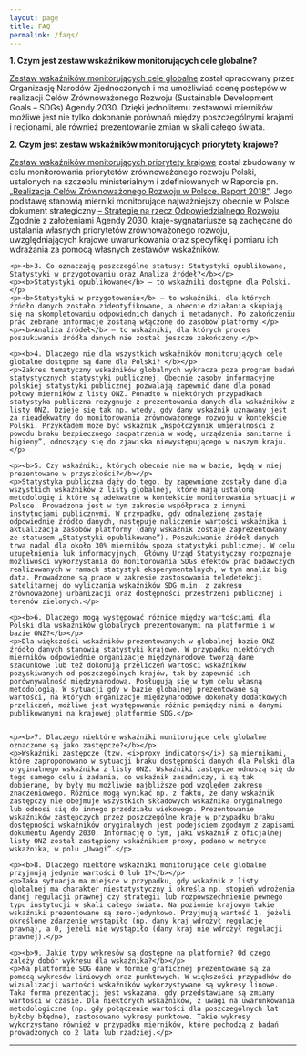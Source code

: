 ```yaml
---
layout: page
title: FAQ
permalink: /faqs/
---
```

<article>


  <p><b>1. Czym jest zestaw wskaźników monitorujących cele globalne? </b></p>
  <p><a title="Przejdź do strony Sustainable Development Goals – SDGs" href="https://unstats.un.org/sdgs/indicators/indicators-list/"  target="_blank">Zestaw wskaźników monitorujących cele globalne</a> został opracowany przez Organizację Narodów Zjednoczonych i  ma umożliwiać ocenę postępów w realizacji Celów Zrównoważonego Rozwoju (Sustainable Development Goals – SDGs) Agendy 2030. Dzięki jednolitemu zestawowi mierników możliwe jest nie tylko dokonanie porównań między poszczególnymi krajami i regionami, ale również prezentowanie zmian w skali całego świata.
  </p>

  <p><b>2. Czym jest zestaw wskaźników monitorujących priorytety krajowe?</b></p>
  <p><a title="Przejdź do wskaźników priorytetów krajowych" href="{{ site.baseurl }}/statistics_nat/">Zestaw wskaźników monitorujących priorytety krajowe</a> został zbudowany w celu monitorowania priorytetów zrównoważonego rozwoju Polski, ustalonych na szczeblu ministerialnym i zdefiniowanych w Raporcie pn.
    <a title="Przejdź do strony rządowej o monitoringu realizacji Agendy 2030" href="https://www.gov.pl/web/rozwoj-technologia/monitoring-realizacji-agendy-2030"  target="_blank">„Realizacja Celów Zrównoważonego Rozwoju w Polsce. Raport 2018”</a>. Jego podstawę stanowią mierniki monitorujące najważniejszy obecnie w Polsce dokument strategiczny <a title="Zobacz strategię zrównoważonego rozwoju" href="https://www.gov.pl/web/fundusze-regiony/informacje-o-strategii-na-rzecz-odpowiedzialnego-rozwoju"  target="_blank">– Strategię na rzecz Odpowiedzialnego Rozwoju</a>. Zgodnie z założeniami Agendy 2030, kraje-sygnatariusze są zachęcane do ustalania własnych priorytetów zrównoważonego rozwoju, uwzględniających krajowe uwarunkowania oraz specyfikę i pomiaru ich wdrażania za pomocą własnych zestawów wskaźników.
  </p>

    <p><b>3. Co oznaczają poszczególne statusy: Statystyki opublikowane, Statystyki w przygotowaniu oraz Analiza źródeł?</b></p>
    <p><b>Statystyki opublikowane</b> – to wskaźniki dostępne dla Polski.</p>
    <p><b>Statystyki w przygotowaniu</b> – to wskaźniki, dla których źródło danych zostało zidentyfikowane, a obecnie działania skupiają się na skompletowaniu odpowiednich danych i metadanych. Po zakończeniu prac zebrane informacje zostaną włączone do zasobów platformy.</p>
    <p><b>Analiza źródeł</b> – to wskaźniki, dla których proces poszukiwania źródła danych nie został jeszcze zakończony.</p>

    <p><b>4. Dlaczego nie dla wszystkich wskaźników monitorujących cele globalne dostępne są dane dla Polski? </b></p>
    <p>Zakres tematyczny wskaźników globalnych wykracza poza program badań statystycznych statystyki publicznej. Obecnie zasoby informacyjne polskiej statystyki publicznej pozwalają zapewnić dane dla ponad połowy mierników z listy ONZ. Ponadto w niektórych przypadkach statystyka publiczna rezygnuje z prezentowania danych dla wskaźników z listy ONZ. Dzieje się tak np. wtedy, gdy dany wskaźnik uznawany jest za nieadekwatny do monitorowania zrównoważonego rozwoju w kontekście Polski. Przykładem może być wskaźnik „Współczynnik umieralności z powodu braku bezpiecznego zaopatrzenia w wodę, urządzenia sanitarne i higieny”, odnoszący się do zjawiska niewystępującego w naszym kraju.</p>

    <p><b>5. Czy wskaźniki, których obecnie nie ma w bazie, będą w niej prezentowane w przyszłości?</b></p>
    <p>Statystyka publiczna dąży do tego, by zapewnione zostały dane dla wszystkich wskaźników z listy globalnej, które mają ustaloną metodologię i które są adekwatne w kontekście monitorowania sytuacji w Polsce. Prowadzona jest w tym zakresie współpraca z innymi instytucjami publicznymi. W przypadku, gdy odnalezione zostaje odpowiednie źródło danych, następuje naliczenie wartości wskaźnika i aktualizacja zasobów platformy (dany wskaźnik zostaje zaprezentowany ze statusem „Statystyki opublikowane”). Poszukiwanie źródeł danych trwa nadal dla około 30% mierników spoza statystyki publicznej. W celu uzupełnienia luk informacyjnych, Główny Urząd Statystyczny rozpoznaje możliwości wykorzystania do monitorowania SDGs efektów prac badawczych realizowanych w ramach statystyk eksperymentalnych, w tym analiz big data. Prowadzone są prace w zakresie zastosowania teledetekcji satelitarnej do wyliczania wskaźników SDG m.in. z zakresu zrównoważonej urbanizacji oraz dostępności przestrzeni publicznej i terenów zielonych.</p>

    <p><b>6. Dlaczego mogą występować różnice między wartościami dla Polski dla wskaźników globalnych prezentowanymi na platformie i w bazie ONZ?</b></p>
    <p>Dla większości wskaźników prezentowanych w globalnej bazie ONZ źródło danych stanowią statystyki krajowe. W przypadku niektórych mierników odpowiednie organizacje międzynarodowe tworzą dane szacunkowe lub też dokonują przeliczeń wartości wskaźników pozyskiwanych od poszczególnych krajów, tak by zapewnić ich porównywalność międzynarodową. Posługują się w tym celu własną metodologią. W sytuacji gdy w bazie globalnej prezentowane są wartości, na których organizacje międzynarodowe dokonały dodatkowych przeliczeń, możliwe jest występowanie różnic pomiędzy nimi a danymi publikowanymi na krajowej platformie SDG.</p>


    <p><b>7. Dlaczego niektóre wskaźniki monitorujące cele globalne oznaczone są jako zastępcze?</b></p>
    <p>Wskaźniki zastępcze (tzw. <i>proxy indicators</i>) są miernikami, które zaproponowano w sytuacji braku dostępności danych dla Polski dla oryginalnego wskaźnika z listy ONZ. Wskaźniki zastępcze odnoszą się do tego samego celu i zadania, co wskaźnik zasadniczy, i są tak dobierane, by były mu możliwie najbliższe pod względem zakresu znaczeniowego. Różnice mogą wynikać np. z faktu, że dany wskaźnik zastępczy nie obejmuje wszystkich składowych wskaźnika oryginalnego lub odnosi się do innego przedziału wiekowego. Prezentowanie wskaźników zastępczych przez poszczególne kraje w przypadku braku dostępności wskaźników oryginalnych jest podejściem zgodnym z zapisami dokumentu Agendy 2030. Informację o tym, jaki wskaźnik z oficjalnej listy ONZ został zastąpiony wskaźnikiem proxy, podano w metryce wskaźnika, w polu „Uwagi”.</p>

    <p><b>8. Dlaczego niektóre wskaźniki monitorujące cele globalne przyjmują jedynie wartości 0 lub 1?</b></p>
    <p>Taka sytuacja ma miejsce w przypadku, gdy wskaźnik z listy globalnej ma charakter niestatystyczny i określa np. stopień wdrożenia danej regulacji prawnej czy strategii lub rozpowszechnienie pewnego typu instytucji w skali całego świata. Na poziomie krajowym takie wskaźniki prezentowane są zero-jedynkowo. Przyjmują wartość 1, jeżeli określone zdarzenie wystąpiło (np. dany kraj wdrożył regulację prawną), a 0, jeżeli nie wystąpiło (dany kraj nie wdrożył regulacji prawnej).</p>

    <p><b>9. Jakie typy wykresów są dostępne na platformie? Od czego zależy dobór wykresu dla wskaźnika?</b></p>
    <p>Na platformie SDG dane w formie graficznej prezentowane są za pomocą wykresów liniowych oraz punktowych. W większości przypadków do wizualizacji wartości wskaźników wykorzystywane są wykresy linowe. Taka forma prezentacji jest wskazana, gdy przedstawiane są zmiany wartości w czasie. Dla niektórych wskaźników, z uwagi na uwarunkowania metodologiczne (np. gdy połączenie wartości dla poszczególnych lat byłoby błędne), zastosowano wykresy punktowe. Takie wykresy wykorzystano również w przypadku mierników, które pochodzą z badań prowadzonych co 2 lata lub rzadziej.</p>


</article>
<hr>
